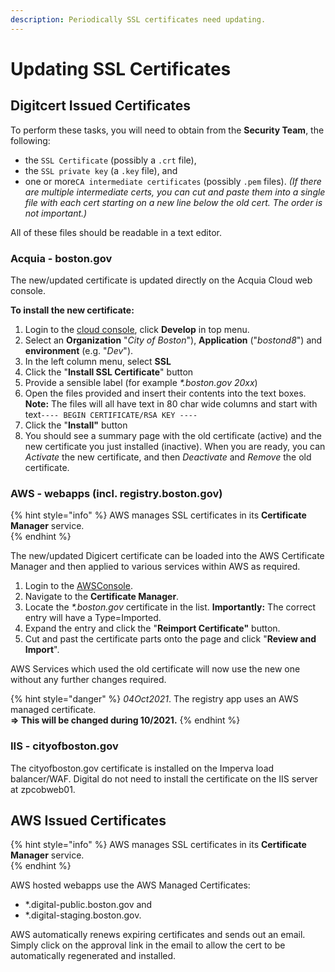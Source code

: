 ```yaml
---
description: Periodically SSL certificates need updating.
---
```


# Updating SSL Certificates

## Digitcert Issued Certificates

To perform these tasks, you will need to obtain from the **Security Team**, the following:

* the `SSL Certificate` \(possibly a `.crt` file\), 
* the `SSL private key` \(a `.key` file\), and
* one or more`CA intermediate certificates` \(possibly `.pem` files\).  _\(If there are multiple intermediate certs, you can cut and paste them into a single file with each cert starting on a new line below the old cert.  The order is not important.\)_

All of these files should be readable in a text editor.

### Acquia - boston.gov

The new/updated certificate is updated directly on the Acquia Cloud web console.

**To install the new certificate:**

1. Login to the [cloud console](https://cloud.acquia.com/login), click **Develop** in top menu.
2. Select an **Organization** "_City of Boston_"\), **Application** \("_bostond8_"\) and **environment** \(e.g. "_Dev_"\).
3. In the left column menu, select **SSL**
4. Click the "**Install SSL Certificate**" button
5. Provide a sensible label \(for example _\*.boston.gov 20xx_\)
6. Open the files provided and insert their contents into the text boxes.  **Note:** The files will all have text in 80 char wide columns and start with text`---- BEGIN CERTIFICATE/RSA KEY ----` 
7. Click the "**Install"** button
8. You should see a summary page with the old certificate \(active\) and the new certificate you just installed \(inactive\). When you are ready, you can _Activate_ the new certificate, and then _Deactivate_ and _Remove_ the old certificate.

### AWS - webapps \(incl. registry.boston.gov\)

{% hint style="info" %}
AWS manages SSL certificates in its **Certificate Manager** service.  
{% endhint %}

The new/updated Digicert certificate can be loaded into the AWS Certificate Manager and then applied to various services within AWS as required.

1. Login to the [AWSConsole](https://console.aws.amazon.com/).
2. Navigate to the **Certificate Manager**.
3. Locate the _\*.boston.gov_ certificate in the list.  **Importantly:** The correct entry will have a Type=Imported.
4. Expand the entry and click the "**Reimport Certificate"** button.
5. Cut and past the certificate parts onto the page and click "**Review and Import**".

AWS Services which used the old certificate will now use the new one without any further changes required.

{% hint style="danger" %}
_04Oct2021_.  The registry app uses an AWS managed certificate.  
 **=&gt; This will be changed during 10/2021.**
{% endhint %}

### IIS - cityofboston.gov

The cityofboston.gov certificate is installed on the Imperva load balancer/WAF.  Digital do not need to install the certificate on the IIS server at zpcobweb01.

## AWS Issued Certificates

{% hint style="info" %}
AWS manages SSL certificates in its **Certificate Manager** service.  
{% endhint %}

AWS hosted webapps use the AWS Managed Certificates:

* \*.digital-public.boston.gov and 
* \*.digital-staging.boston.gov.

AWS automatically renews expiring certificates and sends out an email.  Simply click on the approval link in the email to allow the cert to be automatically regenerated and installed.

